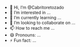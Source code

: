 - 👋 Hi, I’m @Cabritoretozado
- 👀 I’m interested in ...
- 🌱 I’m currently learning ...
- 💞️ I’m looking to collaborate on ...
- 📫 How to reach me ...
- 😄 Pronouns: ...
- ⚡ Fun fact: ...

<!---
Cabritoretozado/Cabritoretozado is a ✨ special ✨ repository because its `README.md` (this file) appears on your GitHub profile.
You can click the Preview link to take a look at your changes.
--->
